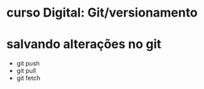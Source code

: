 # curso Digital: Git/versionamento

# salvando alterações no git

* git push
* git pull
* git fetch
